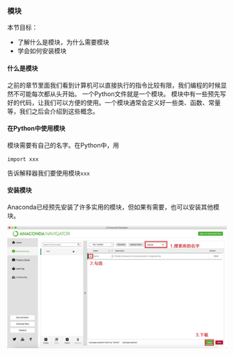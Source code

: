 ### 模块

本节目标：
- 了解什么是模块，为什么需要模块
- 学会如何安装模块

#### 什么是模块

之前的章节里面我们看到计算机可以直接执行的指令比较有限，我们编程的时候显然不可能每次都从头开始。
一个Python文件就是一个模块。
模块中有一些预先写好的代码，让我们可以方便的使用。一个模块通常会定义好一些类、函数、常量等，我们之后会介绍到这些概念。

#### 在Python中使用模块

模块需要有自己的名字。在Python中，用
```
import xxx
```
告诉解释器我们要使用模块`xxx`

#### 安装模块

Anaconda已经预先安装了许多实用的模块，但如果有需要，也可以安装其他模块。

![](/image/anaconda_module.png)
